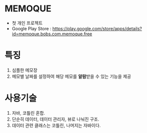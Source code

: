 # MEMOQUE

- 첫 개인 프로젝트
- Google Play Store : https://play.google.com/store/apps/details?id=memoque.bobs.com.memoque.free

# 특징

1. 심플한 메모장
2. 메모별 날짜를 설정하여 해당 메모를 **알람**받을 수 있는 기능을 제공

# 사용기술

1. 자바, 코틀린 혼합.
2. 단순히 데이터, 데이터 관리자, 뷰로 나눠진 구조.
3. 데이터 관련 클래스는 코틀린, 나머지는 자바이다.
